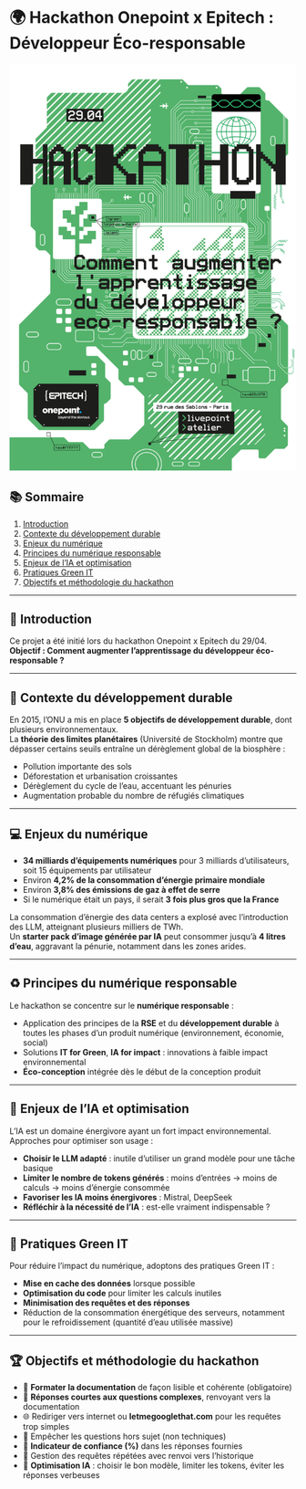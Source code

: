 # 🌍 Hackathon Onepoint x Epitech : Développeur Éco-responsable

![L’aventure part de là](./image.jpeg)

## 📚 Sommaire
1. [Introduction](#introduction)
2. [Contexte du développement durable](#contexte-du-développement-durable)
3. [Enjeux du numérique](#enjeux-du-numérique)
4. [Principes du numérique responsable](#principes-du-numérique-responsable)
5. [Enjeux de l’IA et optimisation](#enjeux-de-lia-et-optimisation)
6. [Pratiques Green IT](#pratiques-green-it)
7. [Objectifs et méthodologie du hackathon](#objectifs-et-méthodologie-du-hackathon)

---

## 🌟 Introduction
Ce projet a été initié lors du hackathon Onepoint x Epitech du 29/04.  
**Objectif : Comment augmenter l’apprentissage du développeur éco-responsable ?**

---

## 🌱 Contexte du développement durable
En 2015, l’ONU a mis en place **5 objectifs de développement durable**, dont plusieurs environnementaux.  
La **théorie des limites planétaires** (Université de Stockholm) montre que dépasser certains seuils entraîne un dérèglement global de la biosphère :
- Pollution importante des sols
- Déforestation et urbanisation croissantes
- Dérèglement du cycle de l’eau, accentuant les pénuries
- Augmentation probable du nombre de réfugiés climatiques

---

## 💻 Enjeux du numérique
- **34 milliards d’équipements numériques** pour 3 milliards d’utilisateurs, soit 15 équipements par utilisateur
- Environ **4,2% de la consommation d’énergie primaire mondiale**
- Environ **3,8% des émissions de gaz à effet de serre**
- Si le numérique était un pays, il serait **3 fois plus gros que la France**

La consommation d’énergie des data centers a explosé avec l’introduction des LLM, atteignant plusieurs milliers de TWh.  
Un **starter pack d’image générée par IA** peut consommer jusqu’à **4 litres d’eau**, aggravant la pénurie, notamment dans les zones arides.

---

## ♻️ Principes du numérique responsable
Le hackathon se concentre sur le **numérique responsable** :
- Application des principes de la **RSE** et du **développement durable** à toutes les phases d’un produit numérique (environnement, économie, social)
- Solutions **IT for Green**, **IA for impact** : innovations à faible impact environnemental
- **Éco-conception** intégrée dès le début de la conception produit

---

## 🤖 Enjeux de l’IA et optimisation
L’IA est un domaine énergivore ayant un fort impact environnemental.  
Approches pour optimiser son usage :
- **Choisir le LLM adapté** : inutile d’utiliser un grand modèle pour une tâche basique
- **Limiter le nombre de tokens générés** : moins d’entrées → moins de calculs → moins d’énergie consommée
- **Favoriser les IA moins énergivores** : Mistral, DeepSeek
- **Réfléchir à la nécessité de l’IA** : est-elle vraiment indispensable ?

---

## 🌿 Pratiques Green IT
Pour réduire l’impact du numérique, adoptons des pratiques Green IT :
- **Mise en cache des données** lorsque possible
- **Optimisation du code** pour limiter les calculs inutiles
- **Minimisation des requêtes et des réponses**
- Réduction de la consommation énergétique des serveurs, notamment pour le refroidissement (quantité d’eau utilisée massive)

---

## 🏆 Objectifs et méthodologie du hackathon
- 📐 **Formater la documentation** de façon lisible et cohérente (obligatoire)
- 💬 **Réponses courtes aux questions complexes**, renvoyant vers la documentation
- 🌐 Rediriger vers internet ou **letmegooglethat.com** pour les requêtes trop simples
- 🚫 Empêcher les questions hors sujet (non techniques)
- 🎯 **Indicateur de confiance (%)** dans les réponses fournies
- 🔄 Gestion des requêtes répétées avec renvoi vers l’historique
- 🤖 **Optimisation IA** : choisir le bon modèle, limiter les tokens, éviter les réponses verbeuses
